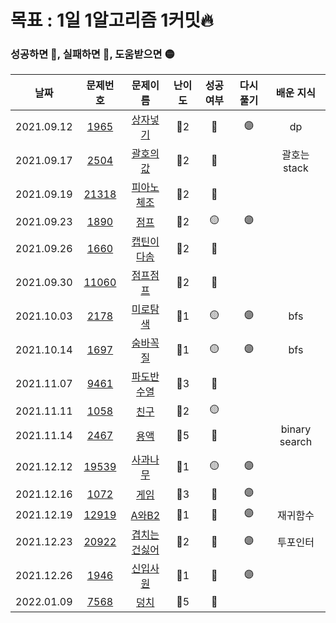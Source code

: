 # 목표 : 1일 1알고리즘 1커밋🔥

### 성공하면 🔵, 실패하면 🔴, 도움받으면 🟡

|    날짜    |                    문제번호                    |                       문제이름                        | 난이도 | 성공여부 | 다시풀기 |   배운 지식   |
| :--------: | :--------------------------------------------: | :---------------------------------------------------: | :----: | :------: | :------: | :-----------: |
| 2021.09.12 |  [1965](https://www.acmicpc.net/problem/1965)  |   [상자넣기](https://www.acmicpc.net/problem/1965)    |  🥈2   |    🔵    |    🟣    |      dp       |
| 2021.09.17 |  [2504](https://www.acmicpc.net/problem/2504)  |   [괄호의값](https://www.acmicpc.net/problem/2504)    |  🥈2   |    🔴    |          | 괄호는 stack  |
| 2021.09.19 | [21318](https://www.acmicpc.net/problem/21318) |  [피아노체조](https://www.acmicpc.net/problem/21318)  |  🥈2   |    🔴    |          |               |
| 2021.09.23 |  [1890](https://www.acmicpc.net/problem/1890)  |     [점프](https://www.acmicpc.net/problem/1890)      |  🥈2   |    🟡    |    🟣    |               |
| 2021.09.26 |  [1660](https://www.acmicpc.net/problem/1660)  |  [캡틴이다솜](https://www.acmicpc.net/problem/1660)   |  🥈2   |    🔴    |          |               |
| 2021.09.30 | [11060](https://www.acmicpc.net/problem/11060) |   [점프점프](https://www.acmicpc.net/problem/11060)   |  🥈2   |    🔵    |          |               |
| 2021.10.03 |  [2178](https://www.acmicpc.net/problem/2178)  |   [미로탐색](https://www.acmicpc.net/problem/2178)    |  🥈1   |    🟡    |    🟣    |      bfs      |
| 2021.10.14 |  [1697](https://www.acmicpc.net/problem/1697)  |   [숨바꼭질](https://www.acmicpc.net/problem/1697)    |  🥈1   |    🟡    |    🟣    |      bfs      |
| 2021.11.07 |  [9461](https://www.acmicpc.net/problem/9461)  |  [파도반수열](https://www.acmicpc.net/problem/9461)   |  🥈3   |    🔵    |          |               |
| 2021.11.11 |  [1058](https://www.acmicpc.net/problem/1058)  |     [친구](https://www.acmicpc.net/problem/1058)      |  🥈2   |    🟡    |          |               |
| 2021.11.14 |  [2467](https://www.acmicpc.net/problem/2467)  |     [용액](https://www.acmicpc.net/problem/2467)      |  🥇5   |    🔴    |          | binary search |
| 2021.12.12 | [19539](https://www.acmicpc.net/problem/19539) |   [사과나무](https://www.acmicpc.net/problem/19539)   |  🥈1   |    🟡    |    🟣    |               |
| 2021.12.16 |  [1072](https://www.acmicpc.net/problem/1072)  |     [게임](https://www.acmicpc.net/problem/1072)      |  🥈3   |    🔴    |    🟣    |               |
| 2021.12.19 | [12919](https://www.acmicpc.net/problem/12919) |    [A와B2](https://www.acmicpc.net/problem/12919)     |  🥈1   |    🔴    |    🟣    |   재귀함수    |
| 2021.12.23 | [20922](https://www.acmicpc.net/problem/20922) | [겹치는건싫어](https://www.acmicpc.net/problem/20922) |  🥈2   |    🔵    |    🟣    |   투포인터    |
| 2021.12.26 |  [1946](https://www.acmicpc.net/problem/1946)  |   [신입사원](https://www.acmicpc.net/problem/1946)    |  🥈1   |    🔵    |    🟣    |               |
| 2022.01.09 |  [7568](https://www.acmicpc.net/problem/7568)  |     [덩치](https://www.acmicpc.net/problem/7568)      |  🥈5   |    🔵    |          |               |
